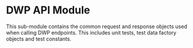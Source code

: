 # DWP API Module

This sub-module contains the common request and response objects used when calling DWP 
endpoints. This includes unit tests, test data factory objects and test constants.
